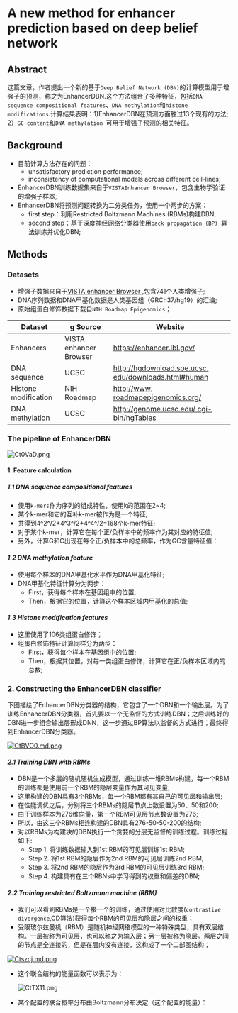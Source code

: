 # A new method for enhancer prediction based on deep belief network

## Abstract

这篇文章，作者提出一个新的基于`Deep Belief Network (DBN)`的计算模型用于增强子的预测，称之为EnhancerDBN.这个方法组合了多种特征，包括`DNA sequence compositional features`、`DNA methylation`和`histone modifications`.计算结果表明：1)EnhancerDBN在预测方面胜过13个现有的方法; 2）`GC content`和`DNA methylation `可用于增强子预测的相关特征。

## Background

* 目前计算方法存在的问题：
  * unsatisfactory prediction performance;
  * inconsistency of computational models across different cell-lines;
* EnhancerDBN训练数据集来自于`VISTAEnhancer Browser`，包含生物学验证的增强子样本;
* EnhancerDBN将预测问题转换为二分类任务，使用一个两步的方案：
  * first step：利用Restricted Boltzmann Machines (RBMs)构建DBN;
  * second step：基于深度神经网络分类器使用`back propagation (BP) `算法训练并优化DBN;

## Methods

### Datasets

* 增强子数据来自于[VISTA enhancer Browser ](http://enhan-cer.lbl.gov/),包含741个人类增强子;
* DNA序列数据和DNA甲基化数据是人类基因组（GRCh37/hg19）的汇编;
* 原始组蛋白修饰数据下载自`NIH Roadmap Epigenomics`；

| Dataset              | g Source               | Website                                                      |
| -------------------- | ---------------------- | ------------------------------------------------------------ |
| Enhancers            | VISTA enhancer Browser | <https://enhancer.lbl.gov/>                                  |
| DNA sequence         | UCSC                   | [http://hgdownload.soe.ucsc. edu/downloads.html#human](http://hgdownload.soe.ucsc.edu/downloads.html#human) |
| Histone modification | NIH Roadmap            | [http://www. roadmapepigenomics.org/](http://www.roadmapepigenomics.org/) |
| DNA methylation      | UCSC                   | [ http://genome.ucsc.edu/ cgi-bin/hgTables](http://genome.ucsc.edu/cgi-bin/hgTables) |
### The pipeline of EnhancerDBN

![Ct0VaD.png](https://s1.ax1x.com/2018/05/04/Ct0VaD.png)

#### 1.  Feature calculation

##### *1.1  DNA sequence compositional features*

* 使用`k-mers`作为序列的组成特性，使用k的范围在2~4;
* 某个k-mer和它的互补k-mer被作为是一个特征;
* 共得到4^2^/2+4^3^/2+4^4^/2=168个k-mer特征;
* 对于某个k-mer，计算它在每个正/负样本中的频率作为其对应的特征值;
* 另外，计算G和C出现在每个正/负样本中的总频率，作为GC含量特征值：

#### *1.2  DNA methylation feature*

* 使用每个样本的DNA甲基化水平作为DNA甲基化特征;
* DNA甲基化特征计算分为两步：
  * First，获得每个样本在基因组中的位置;
  * Then，根据它的位置，计算这个样本区域内甲基化的总值;

#### *1.3  Histone modification features*

* 这里使用了106类组蛋白修饰；
* 组蛋白修饰特征计算同样分为两步：
  * First，获得每个样本在基因组中的位置;
  * Then，根据其位置，对每一类组蛋白修饰，计算它在正/负样本区域内的总数;

### 2.  Constructing the EnhancerDBN classifier

下图描绘了EnhancerDBN分类器的结构，它包含了一个DBN和一个输出层。为了训练EnhancerDBN分类器，首先要以一个无监督的方式训练DBN；之后训练好的DBN进一步组合输出层形成DNN，这一步通过BP算法以监督的方式进行；最终得到EnhancerDBN分类器。

[![CtBVO0.md.png](https://s1.ax1x.com/2018/05/04/CtBVO0.md.png)](https://imgchr.com/i/CtBVO0)

#### *2.1  Training DBN with RBMs*

* DBN是一个多层的随机随机生成模型，通过训练一堆RBMs构建，每一个RBM的训练都是使用前一个RBM的隐层变量作为其可见变量;
* 这里构建的DBN具有3个RBMs，每一个RBM都有其自己的可见层和输出层;
* 在性能调优之后，分别将三个RBMs的隐层节点上数设置为50、50和200;
* 由于训练样本为276维向量，第一个RBM可见层节点数设置为276;
* 所以，由这三个RBMs相连构建的DBN具有276-50-50-200的结构;
* 对以RBMs为构建块的DBN执行一个贪婪的分层无监督的训练过程。训练过程如下:
  * Step 1. 将训练数据输入到1st RBM的可见层训练1st RBM;
  * Step 2. 将1st RBM的隐层作为2nd RBM的可见层训练2nd RBM;
  * Step 3. 将2nd RBM的隐层作为3rd RBM的可见层训练3rd RBM;
  * Step 4. 构建具有在三个RBNs中学习得到的权重和偏差的DBN;

#### *2.2  Training restricted Boltzmann machine (RBM)*

* 我们可以看到RBMs是一个接一个的训练，通过使用对比散度(`contrastive divergence`,CD算法)获得每个RBM的可见层和隐层之间的权重；
* 受限玻尔兹曼机（RBM）是随机神经网络模型的一种特殊类型，具有双层结构。一层被称为可见层，也可以称之为输入层；另一层被称为隐层。两层之间的节点是全连接的，但是在层内没有连接，这构成了一个二部图结构；

[![Ctszcj.md.png](https://s1.ax1x.com/2018/05/04/Ctszcj.md.png)](https://imgchr.com/i/Ctszcj)

* 这个联合结构的能量函数可以表示为：

  ![CtTX11.png](https://s1.ax1x.com/2018/05/04/CtTX11.png)

* 某个配置的联合概率分布由Boltzmann分布决定（这个配置的能量）：

  





